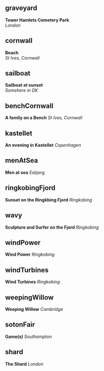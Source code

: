 ## graveyard
**Tower Hamlets Cemetery Park**  
*London*

## cornwall
**Beach**  
*St Ives, Cornwall*

## sailboat
**Sailboat at sunset**  
*Somehere in DK*

## benchCornwall
**A family on a Bench**
*St Ives, Cornwall*

## kastellet
**An evening in Kastellet**
*Copenhagen*

## menAtSea
**Men at sea**
*Esbjerg*

## ringkobingFjord
**Sunset on the Ringkbing Fjord**
*Ringkobing*

## wavy
**Sculpture and Surfer on the Fjord**
*Ringkobing*

## windPower
**Wind Power**
*Ringkobing*

## windTurbines
**Wind Turbines**
*Ringkobing*

## weepingWillow
**Weeping Willow**
*Cambridge*

## sotonFair
**Game(s)**
*Southampton*

## shard
**The Shard**
*London*